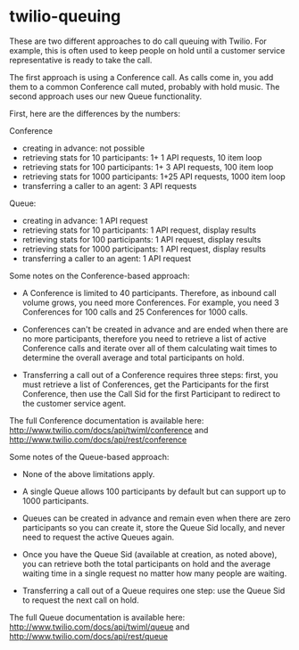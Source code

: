 twilio-queuing
==============

These are two different approaches to do call queuing with Twilio. For example, 
this is often used to keep people on hold until a customer service representative 
is ready to take the call.

The first approach is using a Conference call. As calls come in, you add them to 
a common Conference call muted, probably with hold music. The second approach 
uses our new Queue functionality.


First, here are the differences by the numbers:

Conference
-  creating in advance:                     not possible
-  retrieving stats for 10 participants:    1+ 1 API requests, 10 item loop
-  retrieving stats for 100 participants:   1+ 3 API requests, 100 item loop
-  retrieving stats for 1000 participants:  1+25 API requests, 1000 item loop
-  transferring a caller to an agent:       3 API requests


Queue:
-  creating in advance:                      1 API request
-  retrieving stats for 10 participants:     1 API request, display results
-  retrieving stats for 100 participants:    1 API request, display results
-  retrieving stats for 1000 participants:   1 API request, display results
-  transferring a caller to an agent:        1 API request



Some notes on the Conference-based approach:

-  A Conference is limited to 40 participants. Therefore, as inbound call volume 
grows, you need more Conferences. For example, you need 3 Conferences for 100 
calls and 25 Conferences for 1000 calls.

-  Conferences can't be created in advance and are ended when there are no more 
participants, therefore you need to retrieve a list of active Conference calls 
and iterate over all of them calculating wait times to determine the overall 
average and total participants on hold.

-  Transferring a call out of a Conference requires three steps: first, you must 
retrieve a list of Conferences, get the Participants for the first Conference, 
then use the Call Sid for the first Participant to redirect to the customer 
service agent.

The full Conference documentation is available here:
http://www.twilio.com/docs/api/twiml/conference and http://www.twilio.com/docs/api/rest/conference



Some notes of the Queue-based approach:

-  None of the above limitations apply.

-  A single Queue allows 100 participants by default but can support up to 1000 
participants.

-  Queues can be created in advance and remain even when there are zero 
participants so you can create it, store the Queue Sid locally, and never need 
to request the active Queues again.

-  Once you have the Queue Sid (available at creation, as noted above), you can 
retrieve both the total participants on hold and the average waiting time in a 
single request no matter how many people are waiting.

-  Transferring a call out of a Queue requires one step: use the Queue Sid to 
request the next call on hold.



The full Queue documentation is available here:
http://www.twilio.com/docs/api/twiml/queue and http://www.twilio.com/docs/api/rest/queue